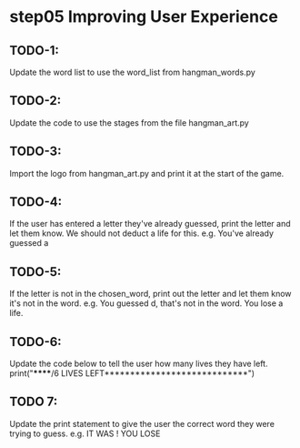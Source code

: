 # step05 Improving User Experience

## TODO-1:

Update the word list to use the word_list from hangman_words.py

## TODO-2:

Update the code to use the stages from the file hangman_art.py

## TODO-3:

Import the logo from hangman_art.py and print it at the start of the game.

## TODO-4:

If the user has entered a letter they've already guessed, print the letter and let them know.
We should not deduct a life for this.
e.g. You've already guessed a

## TODO-5:

If the letter is not in the chosen_word, print out the letter and let them know it's not in the word.
e.g. You guessed d, that's not in the word. You lose a life.

## TODO-6:

Update the code below to tell the user how many lives they have left. print("************\*\*\*\*************<???>/6 LIVES LEFT************\*\*\*\*************")

## TODO 7:

Update the print statement to give the user the correct word they were trying to guess.
e.g. IT WAS <Correct Word>! YOU LOSE
